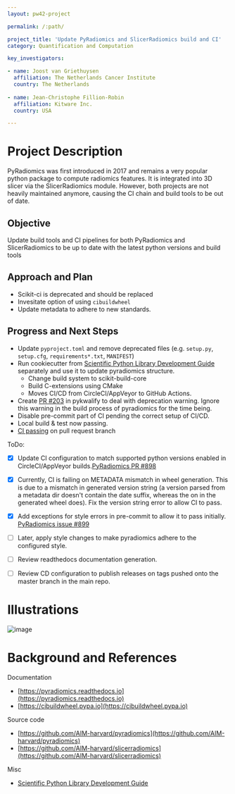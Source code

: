 ```yaml
---
layout: pw42-project

permalink: /:path/

project_title: 'Update PyRadiomics and SlicerRadiomics build and CI'
category: Quantification and Computation

key_investigators:

- name: Joost van Griethuysen
  affiliation: The Netherlands Cancer Institute
  country: The Netherlands
  
- name: Jean-Christophe Fillion-Robin
  affiliation: Kitware Inc.
  country: USA

---
```


# Project Description

<!-- Add a short paragraph describing the project. -->


PyRadiomics was first introduced in 2017 and remains a very popular python package
to compute radiomics features. It is integrated into 3D slicer via the SlicerRadiomics module.
However, both projects are not heavily maintained anymore, causing the CI chain and build tools
to be out of date.


## Objective

<!-- Describe here WHAT you would like to achieve (what you will have as end result). -->


Update build tools and CI pipelines for both PyRadiomics and SlicerRadiomics to be up to date
with the latest python versions and build tools



## Approach and Plan

<!-- Describe here HOW you would like to achieve the objectives stated above. -->

- Scikit-ci is deprecated and should be replaced
- Invesitate option of using `cibuildwheel`
- Update metadata to adhere to new standards.



## Progress and Next Steps

<!-- Update this section as you make progress, describing of what you have ACTUALLY DONE.
     If there are specific steps that you could not complete then you can describe them here, too. -->


- Update `pyproject.toml` and remove deprecated files (e.g. `setup.py`, `setup.cfg`, `requirements*.txt`, `MANIFEST`)
- Run cookiecutter from [Scientific Python Library Development Guide](https://learn.scientific-python.org/development/) separately and use it to update pyradiomics
  structure.
  - Change build system to scikit-build-core
  - Build C-extensions using CMake
  - Moves CI/CD from CircleCI/AppVeyor to GitHub Actions.
- Create [PR #203](https://github.com/Grokzen/pykwalify/pull/203) in pykwalify to deal with deprecation warning. Ignore
  this warning in the build process of pyradiomics for the time being.
- Disable pre-commit part of CI pending the correct setup of CI/CD.
- Local build & test now passing.
- [CI passing](https://github.com/JoostJM/pyradiomics/actions/runs/13038103168) on pull request branch

ToDo:
- [x] Update CI configuration to match supported python versions enabled in CircleCI/AppVeyor builds.[PyRadiomics PR #898](https://github.com/AIM-Harvard/pyradiomics/pull/898)
- [x] Currently, CI is failing on METADATA mismatch in wheel generation. This is due to a mismatch in generated
  version string (a version parsed from a metadata dir doesn't contain the date suffix, whereas the on in the generated
  wheel does). Fix the version string error to allow CI to pass.
- [x] Add exceptions for style errors in pre-commit to allow it to pass initially. [PyRadiomics issue #899](https://github.com/AIM-Harvard/pyradiomics/issues/899)
- [ ] Later, apply style changes to make pyradiomics adhere to the configured style.
- [ ] Review readthedocs documentation generation.
- [ ] Review CD configuration to publish releases on tags pushed onto the master branch in the main repo.


# Illustrations

<!-- Add pictures and links to videos that demonstrate what has been accomplished. -->

![image](https://github.com/user-attachments/assets/39564879-e69a-42fd-85ed-d11d12b37b66)



# Background and References

<!-- If you developed any software, include link to the source code repository.
     If possible, also add links to sample data, and to any relevant publications. -->

Documentation
- [https://pyradiomics.readthedocs.io](https://pyradiomics.readthedocs.io)
- [https://cibuildwheel.pypa.io](https://cibuildwheel.pypa.io)

Source code
- [https://github.com/AIM-harvard/pyradiomics](https://github.com/AIM-harvard/pyradiomics)
- [https://github.com/AIM-harvard/slicerradiomics](https://github.com/AIM-harvard/slicerradiomics)

Misc
- [Scientific Python Library Development Guide](https://learn.scientific-python.org/development/)
